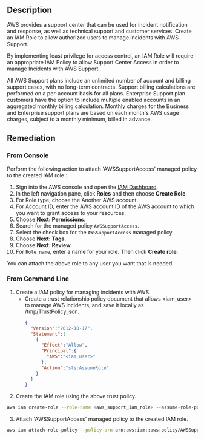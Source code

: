 ## Description

AWS provides a support center that can be used for incident notification and response, as well as technical support and customer services. Create an IAM Role to allow authorized users to manage incidents with AWS Support.

By implementing least privilege for access control, an IAM Role will require an appropriate IAM Policy to allow Support Center Access in order to manage Incidents with AWS Support.

All AWS Support plans include an unlimited number of account and billing support cases, with no long-term contracts. Support billing calculations are performed on a per-account basis for all plans. Enterprise Support plan customers have the option to include multiple enabled accounts in an aggregated monthly billing calculation. Monthly charges for the Business and Enterprise support plans are based on each month's AWS usage charges, subject to a monthly minimum, billed in advance.

## Remediation

### From Console

Perform the following action to attach 'AWSSupportAccess' managed policy to the created IAM role :

1. Sign into the AWS console and open the [IAM Dashboard](https://console.aws.amazon.com/iam/home#/home).
2. In the left navigation pane, click **Roles** and then choose **Create Role**.
3. For Role type, choose the Another AWS account.
4. For Account ID, enter the AWS account ID of the AWS account to which you want to grant access to your resources.
5. Choose **Next: Permissions**.
6. Search for the managed policy `AWSSupportAccess`.
7. Select the check box for the `AWSSupportAccess` managed policy.
8. Choose **Next: Tags**.
9. Choose **Next: Review**.
10. For `Role name`, enter a name for your role. Then click **Create role**.

You can attach the above role to any user you want that is needed.

### From Command Line

1. Create a IAM policy for managing incidents with AWS.
    - Create a trust relationship policy document that allows <iam_user> to manage AWS incidents, and save it locally as /tmp/TrustPolicy.json.
      ```json
      {
        "Version":"2012-10-17",
        "Statement":[
          {
            "Effect":"Allow",
            "Principal":{
              "AWS":"<iam_user>"
            },
            "Action":"sts:AssumeRole"
          }
        ]
      }
      ```
2. Create the IAM role using the above trust policy.
```bash
aws iam create-role --role-name <aws_support_iam_role> --assume-role-policy- document file:///tmp/TrustPolicy.json
```
3. Attach 'AWSSupportAccess' managed policy to the created IAM role.
```bash
aws iam attach-role-policy --policy-arn arn:aws:iam::aws:policy/AWSSupportAccess --role-name <aws_support_iam_role>
```